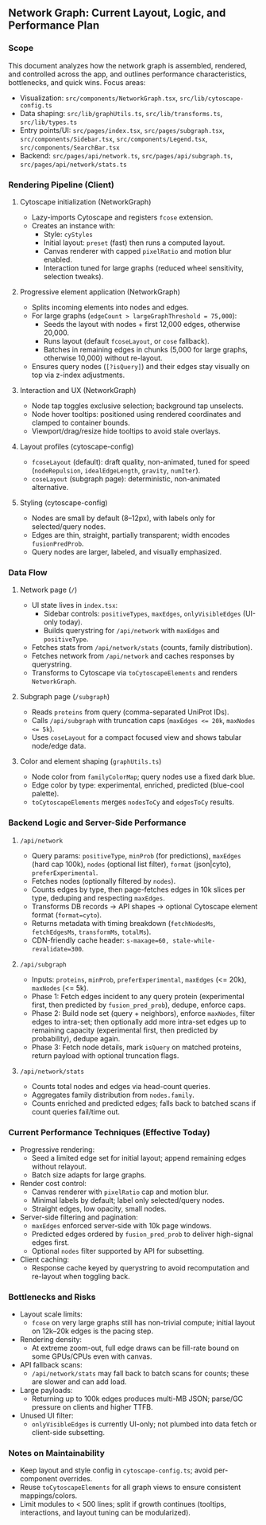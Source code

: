 ## Network Graph: Current Layout, Logic, and Performance Plan

### Scope

This document analyzes how the network graph is assembled, rendered, and controlled across the app, and outlines performance characteristics, bottlenecks, and quick wins. Focus areas:

- Visualization: `src/components/NetworkGraph.tsx`, `src/lib/cytoscape-config.ts`
- Data shaping: `src/lib/graphUtils.ts`, `src/lib/transforms.ts`, `src/lib/types.ts`
- Entry points/UI: `src/pages/index.tsx`, `src/pages/subgraph.tsx`, `src/components/Sidebar.tsx`, `src/components/Legend.tsx`, `src/components/SearchBar.tsx`
- Backend: `src/pages/api/network.ts`, `src/pages/api/subgraph.ts`, `src/pages/api/network/stats.ts`

### Rendering Pipeline (Client)

1. Cytoscape initialization (NetworkGraph)

   - Lazy-imports Cytoscape and registers `fcose` extension.
   - Creates an instance with:
     - Style: `cyStyles`
     - Initial layout: `preset` (fast) then runs a computed layout.
     - Canvas renderer with capped `pixelRatio` and motion blur enabled.
     - Interaction tuned for large graphs (reduced wheel sensitivity, selection tweaks).

2. Progressive element application (NetworkGraph)

   - Splits incoming elements into nodes and edges.
   - For large graphs (`edgeCount > largeGraphThreshold = 75,000`):
     - Seeds the layout with nodes + first 12,000 edges, otherwise 20,000.
     - Runs layout (default `fcoseLayout`, or `cose` fallback).
     - Batches in remaining edges in chunks (5,000 for large graphs, otherwise 10,000) without re-layout.
   - Ensures query nodes (`[?isQuery]`) and their edges stay visually on top via z-index adjustments.

3. Interaction and UX (NetworkGraph)

   - Node tap toggles exclusive selection; background tap unselects.
   - Node hover tooltips: positioned using rendered coordinates and clamped to container bounds.
   - Viewport/drag/resize hide tooltips to avoid stale overlays.

4. Layout profiles (cytoscape-config)

   - `fcoseLayout` (default): draft quality, non-animated, tuned for speed (`nodeRepulsion`, `idealEdgeLength`, `gravity`, `numIter`).
   - `coseLayout` (subgraph page): deterministic, non-animated alternative.

5. Styling (cytoscape-config)
   - Nodes are small by default (8–12px), with labels only for selected/query nodes.
   - Edges are thin, straight, partially transparent; width encodes `fusionPredProb`.
   - Query nodes are larger, labeled, and visually emphasized.

### Data Flow

1. Network page (`/`)

   - UI state lives in `index.tsx`:
     - Sidebar controls: `positiveTypes`, `maxEdges`, `onlyVisibleEdges` (UI-only today).
     - Builds querystring for `/api/network` with `maxEdges` and `positiveType`.
   - Fetches stats from `/api/network/stats` (counts, family distribution).
   - Fetches network from `/api/network` and caches responses by querystring.
   - Transforms to Cytoscape via `toCytoscapeElements` and renders `NetworkGraph`.

2. Subgraph page (`/subgraph`)

   - Reads `proteins` from query (comma-separated UniProt IDs).
   - Calls `/api/subgraph` with truncation caps (`maxEdges <= 20k`, `maxNodes <= 5k`).
   - Uses `coseLayout` for a compact focused view and shows tabular node/edge data.

3. Color and element shaping (`graphUtils.ts`)
   - Node color from `familyColorMap`; query nodes use a fixed dark blue.
   - Edge color by type: experimental, enriched, predicted (blue-cool palette).
   - `toCytoscapeElements` merges `nodesToCy` and `edgesToCy` results.

### Backend Logic and Server-Side Performance

1. `/api/network`

   - Query params: `positiveType`, `minProb` (for predictions), `maxEdges` (hard cap 100k), `nodes` (optional list filter), `format` (json|cyto), `preferExperimental`.
   - Fetches nodes (optionally filtered by `nodes`).
   - Counts edges by type, then page-fetches edges in 10k slices per type, deduping and respecting `maxEdges`.
   - Transforms DB records -> API shapes -> optional Cytoscape element format (`format=cyto`).
   - Returns metadata with timing breakdown (`fetchNodesMs`, `fetchEdgesMs`, `transformMs`, `totalMs`).
   - CDN-friendly cache header: `s-maxage=60, stale-while-revalidate=300`.

2. `/api/subgraph`

   - Inputs: `proteins`, `minProb`, `preferExperimental`, `maxEdges` (<= 20k), `maxNodes` (<= 5k).
   - Phase 1: Fetch edges incident to any query protein (experimental first, then predicted by `fusion_pred_prob`), dedupe, enforce caps.
   - Phase 2: Build node set (query + neighbors), enforce `maxNodes`, filter edges to intra-set; then optionally add more intra-set edges up to remaining capacity (experimental first, then predicted by probability), dedupe again.
   - Phase 3: Fetch node details, mark `isQuery` on matched proteins, return payload with optional truncation flags.

3. `/api/network/stats`
   - Counts total nodes and edges via head-count queries.
   - Aggregates family distribution from `nodes.family`.
   - Counts enriched and predicted edges; falls back to batched scans if count queries fail/time out.

### Current Performance Techniques (Effective Today)

- Progressive rendering:
  - Seed a limited edge set for initial layout; append remaining edges without relayout.
  - Batch size adapts for large graphs.
- Render cost control:
  - Canvas renderer with `pixelRatio` cap and motion blur.
  - Minimal labels by default; label only selected/query nodes.
  - Straight edges, low opacity, small nodes.
- Server-side filtering and pagination:
  - `maxEdges` enforced server-side with 10k page windows.
  - Predicted edges ordered by `fusion_pred_prob` to deliver high-signal edges first.
  - Optional `nodes` filter supported by API for subsetting.
- Client caching:
  - Response cache keyed by querystring to avoid recomputation and re-layout when toggling back.

### Bottlenecks and Risks

- Layout scale limits:
  - `fcose` on very large graphs still has non-trivial compute; initial layout on 12k–20k edges is the pacing step.
- Rendering density:
  - At extreme zoom-out, full edge draws can be fill-rate bound on some GPUs/CPUs even with canvas.
- API fallback scans:
  - `/api/network/stats` may fall back to batch scans for counts; these are slower and can add load.
- Large payloads:
  - Returning up to 100k edges produces multi-MB JSON; parse/GC pressure on clients and higher TTFB.
- Unused UI filter:
  - `onlyVisibleEdges` is currently UI-only; not plumbed into data fetch or client-side subsetting.

### Notes on Maintainability

- Keep layout and style config in `cytoscape-config.ts`; avoid per-component overrides.
- Reuse `toCytoscapeElements` for all graph views to ensure consistent mappings/colors.
- Limit modules to < 500 lines; split if growth continues (tooltips, interactions, and layout tuning can be modularized).
